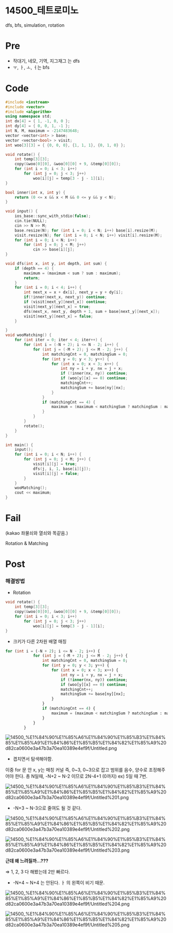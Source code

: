 # 14500_테트로미노

dfs, bfs, simulation, rotation

# Pre

- 작대기, 네모, 기역, 지그재그 는 dfs
- ㅜ, ㅏ, ㅗ, ㅓ는 bfs

# Code

```cpp
#include <iostream>
#include <vector>
#include <algorithm>
using namespace std;
int dx[4] = { 1, -1, 0, 0 };
int dy[4] = { 0, 0, 1, -1 };
int N, M, maximum = -2147483648;
vector <vector<int> > base;
vector <vector<bool> > visit;
int woo[3][3] = { {0, 0, 0}, {1, 1, 1}, {0, 1, 0} };

void rotate() {
	int temp[3][3];
	copy(&woo[0][0], &woo[0][0] + 9, &temp[0][0]);
	for (int i = 0; i < 3; i++)
		for (int j = 0; j < 3; j++)
			woo[i][j] = temp[3 - j - 1][i];
}

bool inner(int x, int y) {
	return (0 <= x && x < M && 0 <= y && y < N);
}

void input() {
	ios_base::sync_with_stdio(false);
	cin.tie(NULL);
	cin >> N >> M;
	base.resize(N); for (int i = 0; i < N; i++) base[i].resize(M);
	visit.resize(N); for (int i = 0; i < N; i++) visit[i].resize(M);
	for (int i = 0; i < N; i++)
		for (int j = 0; j < M; j++)
			cin >> base[i][j];
}

void dfs(int x, int y, int depth, int sum) {
	if (depth == 4) {
		maximum = (maximum < sum ? sum : maximum);
		return;
	}
	for (int i = 0; i < 4; i++) {
		int next_x = x + dx[i], next_y = y + dy[i];
		if(!inner(next_x, next_y)) continue;
		if (visit[next_y][next_x]) continue;
		visit[next_y][next_x] = true;
		dfs(next_x, next_y, depth + 1, sum + base[next_y][next_x]);
		visit[next_y][next_x] = false;
	}

}
void wooMatching() {
	for (int iter = 0; iter < 4; iter++) {
		for (int i = (-N + 2); i <= N - 2; i++) {
			for (int j = (-M + 2); j <= M - 2; j++) {
				int matchingCnt = 0, matchingSum = 0;
				for (int y = 0; y < 3; y++) {
					for (int x = 0; x < 3; x++) {
						int ny = i + y, nx = j + x;
						if (!inner(nx, ny)) continue;
						if (woo[y][x] == 0) continue;
						matchingCnt++;
						matchingSum += base[ny][nx];
					}
				}
				if (matchingCnt == 4) {
					maximum = (maximum < matchingSum ? matchingSum : maximum);
				}
			}
		}
		rotate();
	}
}

int main() {
	input();
	for (int i = 0; i < N; i++) {
		for (int j = 0; j < M; j++) {
			visit[i][j] = true;
			dfs(j, i, 1, base[i][j]);
			visit[i][j] = false;
		}
	}
	wooMatching();
	cout << maximum;
}
```

# Fail

(kakao 좌물쇠와 열쇠와 똑같음.)

Rotation & Matching

# Post

### 해결방법

- Rotation

```cpp
void rotate() {
	int temp[3][3];
	copy(&woo[0][0], &woo[0][0] + 9, &temp[0][0]);
	for (int i = 0; i < 3; i++)
		for (int j = 0; j < 3; j++)
			woo[i][j] = temp[3 - j - 1][i];
}
```

- 크키가 다른 2차원 배열 매칭

```sql
for (int i = (-N + 2); i <= N - 2; i++) {
			for (int j = (-M + 2); j <= M - 2; j++) {
				int matchingCnt = 0, matchingSum = 0;
				for (int y = 0; y < 3; y++) {
					for (int x = 0; x < 3; x++) {
						int ny = i + y, nx = j + x;
						if (!inner(nx, ny)) continue;
						if (woo[y][x] == 0) continue;
						matchingCnt++;
						matchingSum += base[ny][nx];
					}
				}
				if (matchingCnt == 4) {
					maximum = (maximum < matchingSum ? matchingSum : maximum);
				}
			}
		}
```

![14500_%E1%84%90%E1%85%A6%E1%84%90%E1%85%B3%E1%84%85%E1%85%A9%E1%84%86%E1%85%B5%E1%84%82%E1%85%A9%20d82ca0600e3a47b3a70ea10389e4ef9f/Untitled.png](14500_%E1%84%90%E1%85%A6%E1%84%90%E1%85%B3%E1%84%85%E1%85%A9%E1%84%86%E1%85%B5%E1%84%82%E1%85%A9%20d82ca0600e3a47b3a70ea10389e4ef9f/Untitled.png)

- 겹치면서 탐색해야함.

이중 for 문 안 x, y는  매칭 커널 즉, 0~3, 0~3으로 잡고
범위를 음수, 양수로 조정해주어야 한다.
총 N일때,  -N+2  ~  N-2 이므로  2N-4+1 (0까지) 
ex) 5일 때 7번.

![14500_%E1%84%90%E1%85%A6%E1%84%90%E1%85%B3%E1%84%85%E1%85%A9%E1%84%86%E1%85%B5%E1%84%82%E1%85%A9%20d82ca0600e3a47b3a70ea10389e4ef9f/Untitled%201.png](14500_%E1%84%90%E1%85%A6%E1%84%90%E1%85%B3%E1%84%85%E1%85%A9%E1%84%86%E1%85%B5%E1%84%82%E1%85%A9%20d82ca0600e3a47b3a70ea10389e4ef9f/Untitled%201.png)

- -N+3 ~ N-3으로 줄여도 될 것 같다.

![14500_%E1%84%90%E1%85%A6%E1%84%90%E1%85%B3%E1%84%85%E1%85%A9%E1%84%86%E1%85%B5%E1%84%82%E1%85%A9%20d82ca0600e3a47b3a70ea10389e4ef9f/Untitled%202.png](14500_%E1%84%90%E1%85%A6%E1%84%90%E1%85%B3%E1%84%85%E1%85%A9%E1%84%86%E1%85%B5%E1%84%82%E1%85%A9%20d82ca0600e3a47b3a70ea10389e4ef9f/Untitled%202.png)

![14500_%E1%84%90%E1%85%A6%E1%84%90%E1%85%B3%E1%84%85%E1%85%A9%E1%84%86%E1%85%B5%E1%84%82%E1%85%A9%20d82ca0600e3a47b3a70ea10389e4ef9f/Untitled%203.png](14500_%E1%84%90%E1%85%A6%E1%84%90%E1%85%B3%E1%84%85%E1%85%A9%E1%84%86%E1%85%B5%E1%84%82%E1%85%A9%20d82ca0600e3a47b3a70ea10389e4ef9f/Untitled%203.png)

**근데 왜 느려질까...???**

⇒ 1, 2, 3 다 해봤는데 2만 빠르다.

- -N+4  ~  N+4 는 안된다.
ㅏ 의 왼쪽이 비기 때문.

![14500_%E1%84%90%E1%85%A6%E1%84%90%E1%85%B3%E1%84%85%E1%85%A9%E1%84%86%E1%85%B5%E1%84%82%E1%85%A9%20d82ca0600e3a47b3a70ea10389e4ef9f/Untitled%204.png](14500_%E1%84%90%E1%85%A6%E1%84%90%E1%85%B3%E1%84%85%E1%85%A9%E1%84%86%E1%85%B5%E1%84%82%E1%85%A9%20d82ca0600e3a47b3a70ea10389e4ef9f/Untitled%204.png)

![14500_%E1%84%90%E1%85%A6%E1%84%90%E1%85%B3%E1%84%85%E1%85%A9%E1%84%86%E1%85%B5%E1%84%82%E1%85%A9%20d82ca0600e3a47b3a70ea10389e4ef9f/Untitled%205.png](14500_%E1%84%90%E1%85%A6%E1%84%90%E1%85%B3%E1%84%85%E1%85%A9%E1%84%86%E1%85%B5%E1%84%82%E1%85%A9%20d82ca0600e3a47b3a70ea10389e4ef9f/Untitled%205.png)